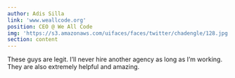 ```yaml
---
author: Adis Silla
link: 'www.weallcode.org'
position: CEO @ We All Code
img: 'https://s3.amazonaws.com/uifaces/faces/twitter/chadengle/128.jpg'
section: content
---
```


These guys are legit. I’ll never hire another agency as long as I’m working. They are also extremely helpful and amazing.